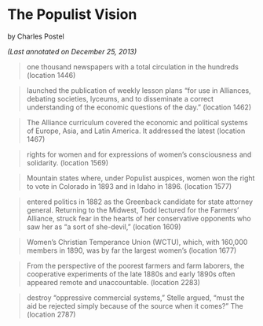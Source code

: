# The Populist Vision
by Charles Postel

_(Last annotated on December 25, 2013)_

> one thousand newspapers with a total circulation in the hundreds (location 1446)

> launched the publication of weekly lesson plans “for use in Alliances, debating societies, lyceums, and to disseminate a correct understanding of the economic questions of the day.” (location 1462)

> The Alliance curriculum covered the economic and political systems of Europe, Asia, and Latin America. It addressed the latest (location 1467)

> rights for women and for expressions of women’s consciousness and solidarity. (location 1569)

> Mountain states where, under Populist auspices, women won the right to vote in Colorado in 1893 and in Idaho in 1896. (location 1577)

> entered politics in 1882 as the Greenback candidate for state attorney general. Returning to the Midwest, Todd lectured for the Farmers’ Alliance, struck fear in the hearts of her conservative opponents who saw her as “a sort of she-devil,” (location 1609)

> Women’s Christian Temperance Union (WCTU), which, with 160,000 members in 1890, was by far the largest women’s (location 1677)

> From the perspective of the poorest farmers and farm laborers, the cooperative experiments of the late 1880s and early 1890s often appeared remote and unaccountable. (location 2283)

> destroy “oppressive commercial systems,” Stelle argued, “must the aid be rejected simply because of the source when it comes?” The (location 2787)
